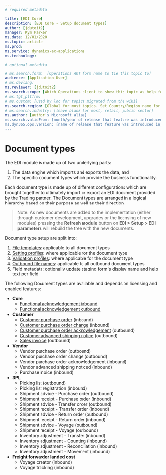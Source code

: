 ```yaml
---
# required metadata

title: [EDI Core]
description: [EDI Core - Setup document types]
author: [jdutoit2]
manager: Kym Parker
ms.date: 12/01/2020
ms.topic: article
ms.prod: 
ms.service: dynamics-ax-applications
ms.technology: 

# optional metadata

# ms.search.form:  [Operations AOT form name to tie this topic to]
audience: [Application User]
# ms.devlang: 
ms.reviewer: [jdutoit2]
ms.search.scope: [Which Operations client to show this topic as help for, to be set by content strategist, see list here: https://microsoft.sharepoint.com/teams/DynDoc/_layouts/15/WopiFrame.aspx?sourcedoc={23419e1c-eb64-42e9-aa9b-79875b428718}&action=edit&wd=target%28Core%20Dynamics%20AX%20CP%20requirements%2Eone%7C4CC185C0%2DEFAA%2D42CD%2D94B9%2D8F2A45E7F61A%2FVersions%20list%20for%20docs%20topics%7CC14BE630%2D5151%2D49D6%2D8305%2D554B5084593C%2F%29]
# ms.tgt_pltfrm: 
# ms.custom: [used by loc for topics migrated from the wiki]
ms.search.region: [Global for most topics. Set Country/Region name for localizations]
# ms.search.industry: [leave blank for most, retail, public sector]
ms.author: [author's Microsoft alias]
ms.search.validFrom: [month/year of release that feature was introduced in, in format yyyy-mm-dd]
ms.dyn365.ops.version: [name of release that feature was introduced in, see list here: https://microsoft.sharepoint.com/teams/DynDoc/_layouts/15/WopiFrame.aspx?sourcedoc={23419e1c-eb64-42e9-aa9b-79875b428718}&action=edit&wd=target%28Core%20Dynamics%20AX%20CP%20requirements%2Eone%7C4CC185C0%2DEFAA%2D42CD%2D94B9%2D8F2A45E7F61A%2FVersions%20list%20for%20docs%20topics%7CC14BE630%2D5151%2D49D6%2D8305%2D554B5084593C%2F%29]
---
```


# Document types

The EDI module is made up of two underlying parts: <br>
1. The data engine which imports and exports the data, and <br>
2. The specific document types which provide the business functionality. <br>

Each document type is made up of different configurations which are brought together to ultimately import or export an EDI document provided by the Trading partner.
The Document types are arranged in a logical hierarchy based on their purpose as well as their direction.

> Note: As new documents are added to the implementation (either through customer development, upgrades or the licensing of new modules) pressing the **Refresh module** button on **EDI > Setup > EDI parameters** will rebuild the tree with the new documents.

Document type setup are split into:
1. [File templates](DocumentTypes/File%20templates.md): applicable to all document types
2. [Setting profiles](DocumentTypes/Setting%20profiles.md): where applicable for the document type
3. [Validation profiles](DocumentTypes/Validation%20profiles.md): where applicable for the document type
4. [Outbound file names](DocumentTypes/Outbound%20filenames.md): applicable to all outbound document types
5. [Field metadata](DocumentTypes/Field%20metadata.md): optionally update staging form's display name and help text per field

The following Document types are available and depends on licensing and enabled features:
- **Core**
  - [Functional acknowledgement inbound](../DOCUMENTS/Functional%20acknowledgement%20inbound.md)
  - [Functional acknowledgement outbound](../DOCUMENTS/Functional%20acknowledgement%20outbound.md)
- **Customer**
  - [Customer purchase order](../../CUSTOMER/DOCUMENTS/Customer%20Purchase%20order.md) (inbound)
  - [Customer purchase order change](../../CUSTOMER/DOCUMENTS/Customer%20purchase%20order%20change.md) (inbound)
  - [Customer purchase order acknowledgement](../../CUSTOMER/DOCUMENTS/Customer%20purchase%20order%20acknowledgement.md) (outbound)
  - [Customer advanced shipping notice](../../CUSTOMER/DOCUMENTS/Customer%20advanced%20shipping%20notice.md) (outbound)
  - [Sales invoice](../../CUSTOMER/DOCUMENTS/Sales%20invoice.md) (outbound)
- **Vendor**
  - Vendor purchase order (outbound)
  - Vendor purchase order change (outbound)
  - Vendor purchase order acknowledgement (inbound)
  - Vendor advanced shipping noticed (inbound)
  - Purchase inoice (inbound)
- **3PL**
  - Picking list (outbound)
  - Picking list registration (inbound)
  - Shipment advice - Purchase order (outbound)
  - Shipment receipt - Purchase order (inbound)
  - Shipment advice - Transfer order (outbound)
  - Shipment receipt - Transfer order (inbound)
  - Shipment advice - Return order (outbound)
  - Shipment receipt - Return order (inbound)
  - Shipment advice - Voyage (outbound)
  - Shipment receipt - Voyage (outbound)
  - Inventory adjustment - Transfer (inbound)
  - Inventory adjustment - Counting (inbound)
  - Inventory adjustment - Reconciliation (inbound)
  - Inventory adjustment - Movement (inbound)
- **Freight forwarder landed cost**
  - Voyage creator (inbound)
  - Voyage tracking (inbound)
